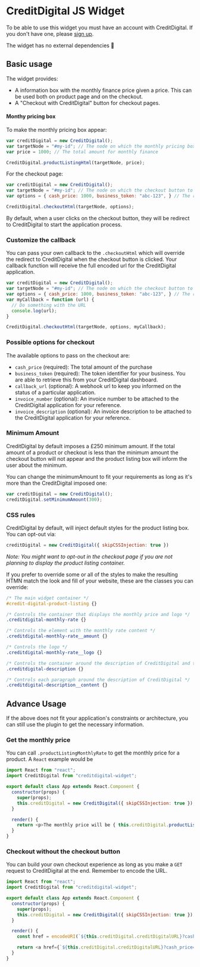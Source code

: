 # CreditDigital JS Widget
To be able to use this widget you must have an account with CreditDigital. If you don't have one, please [sign up](https://www.creditdigital.co.uk/business).

The widget has no external dependencies 🎉

## Basic usage
The widget provides:
- A information box with the monthly finance price given a price. This can be used both on product page and on the checkout.
- A "Checkout with CreditDigital" button for checkout pages.

#### Monthy pricing box
To make the monthly pricing box appear:
```javascript
var creditDigital = new CreditDigital();
var targetNode = "#my-id"; // The node on which the monthly pricing box to appear
var price = 1000; // The total amount for monthly finance

CreditDigital.productListingHtml(targetNode, price);
```

For the checkout page:
```javascript
var creditDigital = new CreditDigital();
var targetNode = "#my-id"; // The node on which the checkout button to appear
var options = { cash_price: 1000, business_token: "abc-123", } // The required data for the widget

CreditDigital.checkoutHtml(targetNode, options);
```
By default, when a user clicks on the checkout button, they will be redirect to CreditDigital to start the application process.

### Customize the callback
You can pass your own callback to the `.checkoutHtml` which will override the redirect to CreditDigital when the checkout button is clicked. Your callback function will receive the full encoded url for the CreditDigital application.
```javascript
var creditDigital = new CreditDigital();
var targetNode = "#my-id"; // The node on which the checkout button to appear
var options = { cash_price: 1000, business_token: "abc-123", } // The required data for the widget
var myCallback = function (url) {
  // Do something with the URL
  console.log(url);
}

CreditDigital.checkoutHtml(targetNode, options, myCallback);
```


### Possible options for checkout
The available options to pass on the checkout are:
- `cash_price` (required): The total amount of the purchase
- `business_token` (required): The token identifier for your business. You are able to retrieve this from your CreditDigital dashboard.
- `callback_url` (optional): A webhook url to keep you informed on the status of a particular application.
- `invoice_number` (optional): An invoice number to be attached to the CreditDigital application for your reference.
- `invoice_description` (optional): An invoice description to be attached to the CreditDigital application for your reference.

### Minimum Amount
CreditDigital by default imposes a £250 minimum amount. If the total amount of a product or checkout is less than the minimum amount the checkout button will not appear and the product listing box will inform the user about the minimum.

You can change the minimumAmount to fit your requirements as long as it's more than the CreditDigital imposed one:
```javascript
var creditDigital = new CreditDigital();
creditDigital.setMinimumAmount(300);
```

### CSS rules
CreditDigital by default, will inject default styles for the product listing box. You can opt-out via:
```javascript
creditDigital = new CreditDigital({ skipCSSInjection: true })
```

*Note: You might want to opt-out in the checkout page if you are not planning to display the product listing container.*

If you prefer to override some or all of the styles to make the resulting HTMN match the look and fill of your website, these are the classes you can override:

```css
/* The main widget container */
#credit-digital-product-listing {}

/* Controls the container that displays the monthly price and logo */
.creditdigital-monthly-rate {}

/* Controls the element with the monthly rate content */
.creditdigital-monthly-rate__amount {}

/* Controls the logo */
.creditdigital-monthly-rate__logo {}

/* Controls the container around the description of CreditDigital and the overall product */
.creditdigital-description {}

/* Controls each paragraph around the description of CreditDigital */
.creditdigital-description__content {}
```

## Advance Usage
If the above does not fit your application's constraints or architecture, you can still use the plugin to get the necessary information.

### Get the monthly price
You can call `.productListingMonthlyRate` to get the monthly price for a product. A `React` example would be
```javascript
import React from "react";
import CreditDigital from "creditdigital-widget";

export default class App extends React.Component {
  constructor(props) {
    super(props);
    this.creditDigital = new CreditDigital({ skipCSSInjection: true });
  }

  render() {
    return <p>The monthly price will be { this.creditDigital.productListingMonthlyRate(props.totalAmount) }</p>;
  }
}
```

### Checkout without the checkout button
You can build your own checkout experience as long as you make a `GET` request to CreditDigital at the end. Remember to encode the URL.
```javascript
import React from "react";
import CreditDigital from "creditdigital-widget";

export default class App extends React.Component {
  constructor(props) {
    super(props);
    this.creditDigital = new CreditDigital({ skipCSSInjection: true });
  }

  render() {
    const href = encodeURI(`${this.creditDigital.creditDigitalURL}?cash_price=500`);

    return <a href={`${this.creditDigital.creditDigitalURL}?cash_price=500`} target="_blank">Checkout with CreditDigital</a>;
  }
}
```

